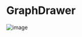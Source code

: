 # GraphDrawer
![image](https://user-images.githubusercontent.com/42047329/171511630-507c49e1-3a9b-4346-9d22-4a4fbaf67442.png)
